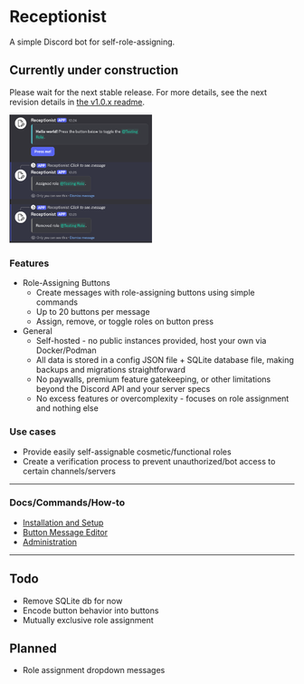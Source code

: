 # Receptionist
A simple Discord bot for self-role-assigning.

## Currently under construction
Please wait for the next stable release.
For more details, see the next revision details in [the v1.0.x readme](https://github.com/ai03-2725/receptionist-discord-roles-bot/blob/v1.0.x/README.md).

<img alt="Button message example" src="./docs/images/button-message-example-2.png" width="50%" />

### Features
- Role-Assigning Buttons
  - Create messages with role-assigning buttons using simple commands
  - Up to 20 buttons per message
  - Assign, remove, or toggle roles on button press
- General
  - Self-hosted - no public instances provided, host your own via Docker/Podman
  - All data is stored in a config JSON file + SQLite database file, making backups and migrations straightforward
  - No paywalls, premium feature gatekeeping, or other limitations beyond the Discord API and your server specs
  - No excess features or overcomplexity - focuses on role assignment and nothing else

### Use cases
- Provide easily self-assignable cosmetic/functional roles
- Create a verification process to prevent unauthorized/bot access to certain channels/servers

--- 
 
### Docs/Commands/How-to
- [Installation and Setup](./docs/Setup.md)
- [Button Message Editor](./docs/ButtonMessageEditor.md)
- [Administration](./docs/Administration.md)

---

## Todo
- Remove SQLite db for now
- Encode button behavior into buttons
- Mutually exclusive role assignment

## Planned
- Role assignment dropdown messages

